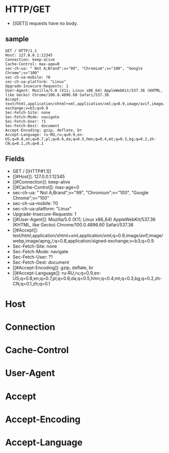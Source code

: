 # HTTP/GET

- [[GET]] requests have no body.

## sample
```
GET / HTTP/1.1
Host: 127.0.0.1:12345
Connection: keep-alive
Cache-Control: max-age=0
sec-ch-ua: " Not A;Brand";v="99", "Chromium";v="100", "Google Chrome";v="100"
sec-ch-ua-mobile: ?0
sec-ch-ua-platform: "Linux"
Upgrade-Insecure-Requests: 1
User-Agent: Mozilla/5.0 (X11; Linux x86_64) AppleWebKit/537.36 (KHTML, like Gecko) Chrome/100.0.4896.60 Safari/537.36
Accept: text/html,application/xhtml+xml,application/xml;q=0.9,image/avif,image/webp,image/apng,*/*;q=0.8,application/signed-exchange;v=b3;q=0.9
Sec-Fetch-Site: none
Sec-Fetch-Mode: navigate
Sec-Fetch-User: ?1
Sec-Fetch-Dest: document
Accept-Encoding: gzip, deflate, br
Accept-Language: ru-RU,ru;q=0.9,en-US;q=0.8,en;q=0.7,pl;q=0.6,da;q=0.5,hmn;q=0.4,mt;q=0.3,bg;q=0.2,zh-CN;q=0.1,zh;q=0.1
```

## Fields

- GET / [[HTTP#1.1]]
- [[#Host]]: 127.0.0.1:12345
- [[#Connection]]: keep-alive
- [[#Cache-Control]]: max-age=0
- sec-ch-ua: " Not A;Brand";v="99", "Chromium";v="100", "Google Chrome";v="100"
- sec-ch-ua-mobile: ?0
- sec-ch-ua-platform: "Linux"
- Upgrade-Insecure-Requests: 1
- [[#User-Agent]]: Mozilla/5.0 (X11; Linux x86_64) AppleWebKit/537.36 (KHTML, like Gecko) Chrome/100.0.4896.60 Safari/537.36
- [[#Accept]]: text/html,application/xhtml+xml,application/xml;q=0.9,image/avif,image/webp,image/apng,*/*;q=0.8,application/signed-exchange;v=b3;q=0.9
- Sec-Fetch-Site: none
- Sec-Fetch-Mode: navigate
- Sec-Fetch-User: ?1
- Sec-Fetch-Dest: document
- [[#Accept-Encoding]]: gzip, deflate, br
- [[#Accept-Language]]: ru-RU,ru;q=0.9,en-US;q=0.8,en;q=0.7,pl;q=0.6,da;q=0.5,hmn;q=0.4,mt;q=0.3,bg;q=0.2,zh-CN;q=0.1,zh;q=0.1

# Host
# Connection
# Cache-Control
# User-Agent
# Accept
# Accept-Encoding
# Accept-Language
